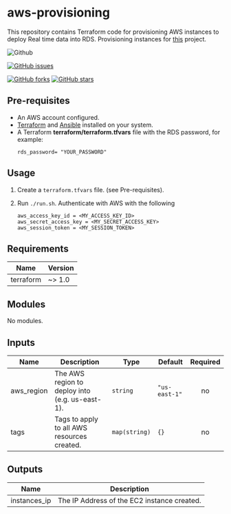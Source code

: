 # aws-provisioning #

This repository contains Terraform code for provisioning AWS instances to deploy Real time data into RDS. Provisioning instances for [this](https://github.com/aadithya-naresh/Real-time-streaming-project) project.

![Github](https://img.shields.io/badge/logo-javascript-blue?logo=javascript) <br>

[![GitHub issues](https://img.shields.io/github/issues/aadithya-naresh/aws-provisioning)](https://github.com/aadithya-naresh/aws-provisioning/issues) 

<a href="https://github.com/aadithya-naresh/aws-provisioning/network"><img alt="GitHub forks" src="https://img.shields.io/github/forks/aadithya-naresh/aws-provisioning"></a>
<a href="https://github.com/aadithya-naresh/aws-provisioning/stargazers"><img alt="GitHub stars" src="https://img.shields.io/github/stars/aadithya-naresh/aws-provisioning"></a>

## Pre-requisites ##

- An AWS account configured.
- [Terraform](https://www.terraform.io/) and [Ansible](https://www.ansible.com/) installed on your system.
- A Terraform **terraform/terraform.tfvars** file with the RDS password, for example:
  ```
  rds_password= "YOUR_PASSWORD"
  ```
  
## Usage ##
1. Create a `terraform.tfvars` file. (see Pre-requisites).
   
1. Run ```./run.sh```. Authenticate with AWS with the following 

   ```
   aws_access_key_id = <MY_ACCESS_KEY_ID>
   aws_secret_access_key = <MY_SECRET_ACCESS_KEY>
   aws_session_token = <MY_SESSION_TOKEN>
   ```
<!-- BEGIN_TF_DOCS -->
## Requirements ##

| Name | Version |
|------|---------|
| terraform | ~> 1.0 |

## Modules ##

No modules.

## Inputs ##

| Name | Description | Type | Default | Required |
|------|-------------|------|---------|:--------:|
| aws\_region | The AWS region to deploy into (e.g. us-east-1). | `string` | `"us-east-1"` | no |
| tags | Tags to apply to all AWS resources created. | `map(string)` | `{}` | no |

## Outputs ##

| Name | Description |
|------|-------------|
| instances_ip | The IP Address of the EC2 instance created. |
<!-- END_TF_DOCS -->
